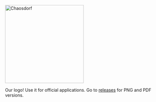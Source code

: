 <img alt="Chaosdorf" src="https://user-images.githubusercontent.com/106790/50855295-b766ef80-1387-11e9-9ef8-23f5d358cb92.png" width="256px">

Our logo! Use it for official applications. Go to [releases](/chasodorf/logo/releases) for PNG and PDF versions.
